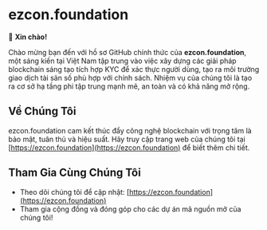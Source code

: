 # ezcon.foundation

👋 **Xin chào!**

Chào mừng bạn đến với hồ sơ GitHub chính thức của **ezcon.foundation**, một sáng kiến tại Việt Nam tập trung vào việc xây dựng các giải pháp blockchain sáng tạo tích hợp KYC để xác thực người dùng, tạo ra môi trường giao dịch tài sản số phù hợp với chính sách. Nhiệm vụ của chúng tôi là tạo ra cơ sở hạ tầng phi tập trung mạnh mẽ, an toàn và có khả năng mở rộng.

## Về Chúng Tôi
ezcon.foundation cam kết thúc đẩy công nghệ blockchain với trọng tâm là bảo mật, tuân thủ và hiệu suất. Hãy truy cập trang web của chúng tôi tại [https://ezcon.foundation](https://ezcon.foundation) để biết thêm chi tiết.

## Tham Gia Cùng Chúng Tôi
- Theo dõi chúng tôi để cập nhật: [https://ezcon.foundation](https://ezcon.foundation)
- Tham gia cộng đồng và đóng góp cho các dự án mã nguồn mở của chúng tôi!
